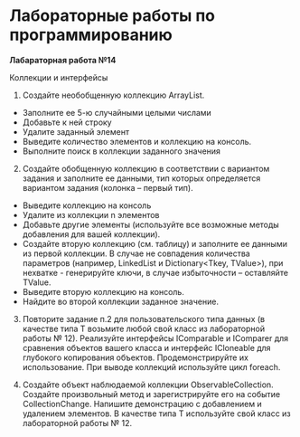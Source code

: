 # Лабораторные работы по программированию

**Лабараторная работа №14**

Коллекции и интерфейсы
1. Создайте необобщенную коллекцию ArrayList.
- Заполните ее 5-ю случайными целыми числами
- Добавьте к ней строку
- Удалите заданный элемент
- Выведите количество элементов и коллекцию на консоль.
- Выполните поиск в коллекции заданного значения

2. Создайте обобщенную коллекцию в соответствии с вариантом задания и
заполните ее данными, тип которых определяется вариантом задания (колонка – первый
тип).
- Выведите коллекцию на консоль
- Удалите из коллекции n элементов
- Добавьте другие элементы (используйте все возможные методы добавления для
вашей коллекции).
- Создайте вторую коллекцию (см. таблицу) и заполните ее данными из
первой коллекции. В случае не совпадения количества параметров (например,
LinkedList<T> и Dictionary<Tkey, TValue>), при нехватке - генерируйте
ключи, в случае избыточности – оставляйте TValue.
- Выведите вторую коллекцию на консоль.
- Найдите во второй коллекции заданное значение.

3. Повторите задание п.2 для пользовательского типа данных (в качестве типа T
возьмите любой свой класс из лабораторной работы № 12). Реализуйте интерфейсы
IComparable и IComparer для сравнения объектов вашего класса и интерфейс ICloneable
для глубокого копирования объектов. Продемонстрируйте их использование. При выводе
коллекций используйте цикл foreach.

4. Создайте объект наблюдаемой коллекции ObservableCollection<T>. Создайте
произвольный метод и зарегистрируйте его на событие CollectionChange. Напишите
демонстрацию с добавлением и удалением элементов. В качестве типа T используйте
свой класс из лабораторной работы № 12.
